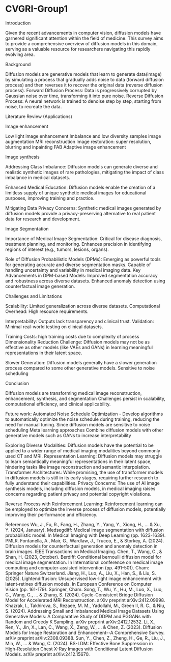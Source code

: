 # CVGRI-Group1

Introduction 

Given the recent advancements in computer vision, diffusion models have garnered significant attention within the field of medicine. This survey aims to provide a comprehensive overview of diffusion models in this domain, serving as a valuable resource for researchers navigating this rapidly evolving area.

Background 

Diffusion models are generative models that learn to generate data(image) by simulating a process that gradually adds noise to data (forward diffusion process) and then reverses it to recover the original data (reverse diffusion process).
Forward Diffusion Process: Data is progressively corrupted by Gaussian noise over time, transforming it into pure noise.
Reverse Diffusion Process: A neural network is trained to denoise step by step, starting from noise, to recreate the data.

Literature Review (Applications) 

Image enhancement

Low light image enhancement
Imbalance and low diversity samples image augmentation
MRI reconstruction
Image restoration: super resolution, blurring and inpainting
FAB Adaptive image enhancement

Image synthesis 

Addressing Class Imbalance: Diffusion models can generate diverse and realistic synthetic images of rare pathologies, mitigating the impact of class imbalance in medical datasets.

Enhanced Medical Education: Diffusion models enable the creation of a limitless supply of unique synthetic medical images for educational purposes, improving training and practice.

Mitigating Data Privacy Concerns: Synthetic medical images generated by diffusion models provide a privacy-preserving alternative to real patient data for research and development.

Image Segmentation

Importance of Medical Image Segmentation:
Critical for disease diagnosis, treatment planning, and monitoring.
Enhances precision in identifying regions of interest (e.g., tumors, lesions, organs).

Role of Diffusion Probabilistic Models (DPMs):
Emerging as powerful tools for generating accurate and diverse segmentation masks.
Capable of handling uncertainty and variability in medical imaging data.
Key Advancements in DPM-based Models:
Improved segmentation accuracy and robustness across diverse datasets.
Enhanced anomaly detection using counterfactual image generation.

Challenges and Limitations 

Scalability: Limited generalization across diverse datasets.
Computational Overhead: High resource requirements.

Interpretability: Outputs lack transparency and clinical trust.
Validation: Minimal real-world testing on clinical datasets.

Training Costs: high training costs due to complexity of process
Dimensionality Reduction Challenge: Diffusion models may not be as effective as other models (like VAEs and GANs) in learning meaningful representations in their latent space.

Slower Generation: Diffusion models generally have a slower generation process compared to some other generative models.
Sensitive to noise scheduling

Conclusion 

Diffusion models are transforming medical image reconstruction, enhancement, synthesis, and segmentation
Challenges persist in scalability, computational efficiency, and clinical applicability.

Future work:
Automated Noise Schedule Optimization - Develop algorithms to automatically optimize the noise schedule during training, reducing the need for manual tuning. Since diffusion models are sensitive to noise scheduling 
Meta learning approaches
Combine diffusion models with other generative models such as GANs to increase interpretability 

Exploring Diverse Modalities: Diffusion models have the potential to be applied to a wider range of medical imaging modalities beyond commonly used CT and MRI.
Representation Learning: Diffusion models may struggle to learn semantically meaningful representations in their latent space, hindering tasks like image reconstruction and semantic interpolation.
Transformer Architectures: While promising, the use of transformer models in diffusion models is still in its early stages, requiring further research to fully understand their capabilities.
Privacy Concerns: The use of AI image synthesis models, including diffusion models, in medical imaging raises concerns regarding patient privacy and potential copyright violations.

Reverse Process with Reinforcement Learning: Reinforcement learning can be employed to optimize the inverse process of diffusion models, potentially improving their performance and efficiency.

References 
Wu, J., Fu, R., Fang, H., Zhang, Y., Yang, Y., Xiong, H., ... & Xu, Y. (2024, January). Medsegdiff: Medical image segmentation with diffusion probabilistic model. In Medical Imaging with Deep Learning (pp. 1623-1639). PMLR.
Fontanella, A., Mair, G., Wardlaw, J., Trucco, E., & Storkey, A. (2024). Diffusion models for counterfactual generation and anomaly detection in brain images. IEEE Transactions on Medical Imaging.
Chen, T., Wang, C., & Shan, H. (2023, October). Berdiff: Conditional bernoulli diffusion model for medical image segmentation. In International conference on medical image computing and computer-assisted intervention (pp. 491-501). Cham: Springer Nature Switzerland.
Jiang, H., Luo, A., Liu, X., Han, S., & Liu, S. (2025). Lightendiffusion: Unsupervised low-light image enhancement with latent-retinex diffusion models. In European Conference on Computer Vision (pp. 161-179). Springer, Cham.
Song, T., Wu, Y., Hu, M., Luo, X., Luo, G., Wang, G., ... & Zhang, S. (2024). Cycle-Consistent Bridge Diffusion Model for Accelerated MRI Reconstruction. arXiv preprint arXiv:2412.09998.
Khazrak, I., Takhirova, S., Rezaee, M. M., Yadollahi, M., Green II, R. C., & Niu, S. (2024). Addressing Small and Imbalanced Medical Image Datasets Using Generative Models: A Comparative Study of DDPM and PGGANs with Random and Greedy K Sampling. arXiv preprint arXiv:2412.12532.
Li, X., Ren, Y., Jin, X., Lan, C., Wang, X., Zeng, W., ... & Chen, Z. (2023). Diffusion Models for Image Restoration and Enhancement--A Comprehensive Survey. arXiv preprint arXiv:2308.09388.
Sun, Y., Chen, Z., Zheng, H., Ge, R., Liu, J., Min, W., ... & Wang, C. (2024). BS-LDM: Effective Bone Suppression in High-Resolution Chest X-Ray Images with Conditional Latent Diffusion Models. arXiv preprint arXiv:2412.15670.





